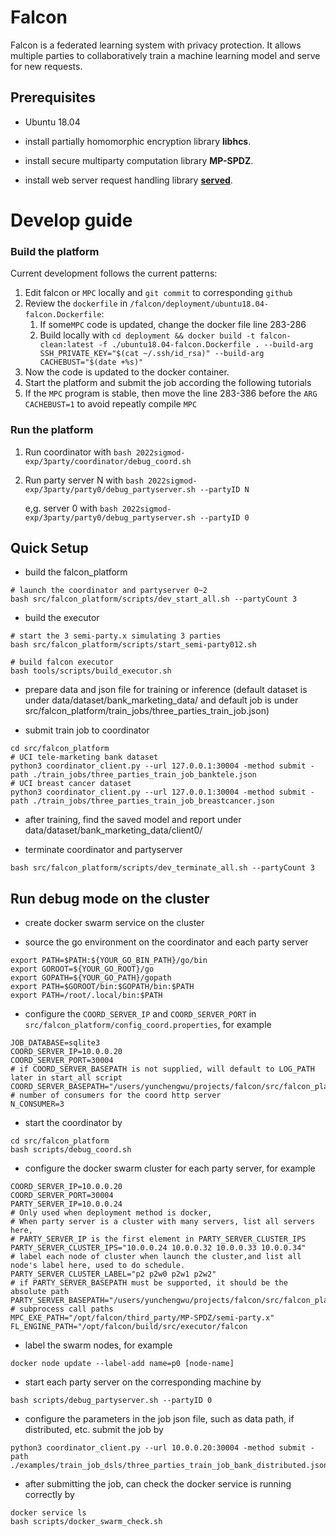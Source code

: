 # Falcon

Falcon is a federated learning system with privacy protection. It allows
multiple parties to collaboratively train a machine learning model and
serve for new requests.

## Prerequisites

* Ubuntu 18.04

* install partially homomorphic encryption library **libhcs**.

* install secure multiparty computation library **MP-SPDZ**.

* install web server request handling library **[served](https://github.com/meltwater/served)**.

# Develop guide

### Build the platform

Current development follows the current patterns:

1. Edit falcon or `MPC`  locally and `git commit` to corresponding `github`
2. Review the `dockerfile` in `/falcon/deployment/ubuntu18.04-falcon.Dockerfile`:
    1. If some`MPC` code is updated, change the docker file line 283-286
    2. Build locally with `cd deployment && docker build -t falcon-clean:latest -f ./ubuntu18.04-falcon.Dockerfile . --build-arg SSH_PRIVATE_KEY="$(cat ~/.ssh/id_rsa)" --build-arg CACHEBUST="$(date +%s)"`
3. Now the code is updated to the docker container.
4. Start the platform and submit the job according the following tutorials
5. If the `MPC` program is stable, then move the line 283-386 before the `ARG CACHEBUST=1` to avoid repeatly compile `MPC`

### Run the platform

1. Run coordinator with `bash 2022sigmod-exp/3party/coordinator/debug_coord.sh `

2. Run party server N with  `bash 2022sigmod-exp/3party/party0/debug_partyserver.sh --partyID N`

   e,g.  server 0 with `bash 2022sigmod-exp/3party/party0/debug_partyserver.sh --partyID 0`



## Quick Setup

* build the falcon_platform

```shell script
# launch the coordinator and partyserver 0~2
bash src/falcon_platform/scripts/dev_start_all.sh --partyCount 3
```

* build the executor

```shell script
# start the 3 semi-party.x simulating 3 parties
bash src/falcon_platform/scripts/start_semi-party012.sh

# build falcon executor
bash tools/scripts/build_executor.sh
```

* prepare data and json file for training or inference (default dataset
  is under data/dataset/bank_marketing_data/ and default job is under
  src/falcon_platform/train_jobs/three_parties_train_job.json)

* submit train job to coordinator

```shell script
cd src/falcon_platform
# UCI tele-marketing bank dataset
python3 coordinator_client.py --url 127.0.0.1:30004 -method submit -path ./train_jobs/three_parties_train_job_banktele.json
# UCI breast cancer dataset
python3 coordinator_client.py --url 127.0.0.1:30004 -method submit -path ./train_jobs/three_parties_train_job_breastcancer.json
```

* after training, find the saved model and report under
  data/dataset/bank_marketing_data/client0/

* terminate coordinator and partyserver

```shell script
bash src/falcon_platform/scripts/dev_terminate_all.sh --partyCount 3
```

## Run debug mode on the cluster

* create docker swarm service on the cluster

* source the go environment on the coordinator and each party server

```shell
export PATH=$PATH:${YOUR_GO_BIN_PATH}/go/bin
export GOROOT=${YOUR_GO_ROOT}/go
export GOPATH=${YOUR_GO_PATH}/gopath
export PATH=$GOROOT/bin:$GOPATH/bin:$PATH
export PATH=/root/.local/bin:$PATH
```

* configure the `COORD_SERVER_IP` and `COORD_SERVER_PORT` in `src/falcon_platform/config_coord.properties`, for example

```shell
JOB_DATABASE=sqlite3
COORD_SERVER_IP=10.0.0.20
COORD_SERVER_PORT=30004
# if COORD_SERVER_BASEPATH is not supplied, will default to LOG_PATH later in start_all script
COORD_SERVER_BASEPATH="/users/yunchengwu/projects/falcon/src/falcon_platform"
# number of consumers for the coord http server
N_CONSUMER=3
```

* start the coordinator by

```shell
cd src/falcon_platform
bash scripts/debug_coord.sh
```

* configure the docker swarm cluster for each party server, for example

```shell
COORD_SERVER_IP=10.0.0.20
COORD_SERVER_PORT=30004
PARTY_SERVER_IP=10.0.0.24
# Only used when deployment method is docker,
# When party server is a cluster with many servers, list all servers here,
# PARTY_SERVER_IP is the first element in PARTY_SERVER_CLUSTER_IPS
PARTY_SERVER_CLUSTER_IPS="10.0.0.24 10.0.0.32 10.0.0.33 10.0.0.34"
# label each node of cluster when launch the cluster,and list all node's label here, used to do schedule.
PARTY_SERVER_CLUSTER_LABEL="p2 p2w0 p2w1 p2w2"
# if PARTY_SERVER_BASEPATH must be supported, it should be the absolute path
PARTY_SERVER_BASEPATH="/users/yunchengwu/projects/falcon/src/falcon_platform"
# subprocess call paths
MPC_EXE_PATH="/opt/falcon/third_party/MP-SPDZ/semi-party.x"
FL_ENGINE_PATH="/opt/falcon/build/src/executor/falcon
```

* label the swarm nodes, for example

```shell
docker node update --label-add name=p0 [node-name]
```

* start each party server on the corresponding machine by

```shell
bash scripts/debug_partyserver.sh --partyID 0
```

* configure the parameters in the job json file, such as data path, if distributed, etc. submit the job by

```shell
python3 coordinator_client.py --url 10.0.0.20:30004 -method submit -path ./examples/train_job_dsls/three_parties_train_job_bank_distributed.json
```

* after submitting the job, can check the docker service is running correctly by

```shell
docker service ls 
bash scripts/docker_swarm_check.sh
```